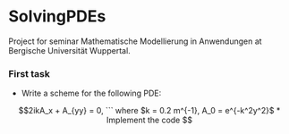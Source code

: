 # SolvingPDEs

Project for seminar Mathematische Modellierung in Anwendungen at Bergische Universität Wuppertal. 

### First task

* Write a scheme for the following PDE: 
```math 
2ikA_x + A_{yy} = 0, ```
 where $k = 0.2 m^{-1}, A_0 = e^{-k^2y^2}$

* Implement the code


